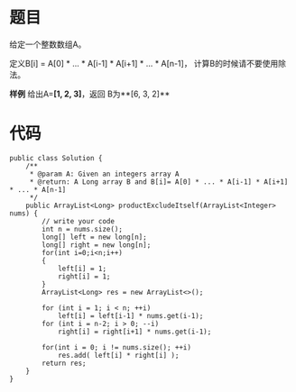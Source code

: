 # 题目
给定一个整数数组A。

定义B[i] = A[0] * ... * A[i-1] * A[i+1] * ... * A[n-1]， 计算B的时候请不要使用除法。

**样例**
给出A=**[1, 2, 3]**，返回 B为**[6, 3, 2]**

# 代码
```
public class Solution {
    /**
     * @param A: Given an integers array A
     * @return: A Long array B and B[i]= A[0] * ... * A[i-1] * A[i+1] * ... * A[n-1]
     */
    public ArrayList<Long> productExcludeItself(ArrayList<Integer> nums) {
        // write your code
        int n = nums.size();
        long[] left = new long[n];
        long[] right = new long[n];
        for(int i=0;i<n;i++)
        {
        	left[i] = 1;
        	right[i] = 1;
        }
        ArrayList<Long> res = new ArrayList<>();

        for (int i = 1; i < n; ++i)
            left[i] = left[i-1] * nums.get(i-1);
        for (int i = n-2; i > 0; --i)
            right[i] = right[i+1] * nums.get(i-1);

        for(int i = 0; i != nums.size(); ++i)
            res.add( left[i] * right[i] );
        return res;
    }
}

```
